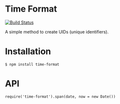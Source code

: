 # Time Format

[![Build Status](https://travis-ci.org/skovalyov/time-format.png?branch=master)](https://travis-ci.org/skovalyov/time-format)

A simple method to create UIDs (unique identifiers).

# Installation

    $ npm install time-format

# API

    require('time-format').span(date, now = new Date())
